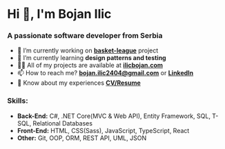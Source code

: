 <h1>Hi 👋, I'm Bojan Ilic</h1>
<h3>A passionate software developer from Serbia</h3>

- 🔭 I’m currently working on [**basket-league**](https://github.com/ilicbojan/basket-league) project
- 🌱 I’m currently learning **design patterns and testing**
- 👨‍💻 All of my projects are available at [**ilicbojan.com**](https://ilicbojan.com)
- 📫 How to reach me? **bojan.ilic2404@gmail.com** or [**LinkedIn**](https://www.linkedin.com/in/ilic-bojan/)
- 📄 Know about my experiences [**CV/Resume**](link)

<h3 align="left">Skills:</h3>

- **Back-End:** C#, .NET Core(MVC & Web API), Entity Framework, SQL, T-SQL, Relational Databases
- **Front-End:** HTML, CSS(Sass), JavaScript, TypeScript, React
- **Other:** Git, OOP, ORM, REST API, UML, JSON
